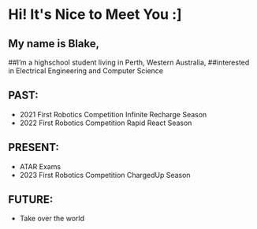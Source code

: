 # Hi! It's Nice to Meet You :]
## My name is Blake, 
##I’m a highschool student living in Perth, Western Australia, 
##interested in Electrical Engineering and Computer Science

## PAST:
- 2021 First Robotics Competition Infinite Recharge Season
- 2022 First Robotics Competition Rapid React Season

## PRESENT:
- ATAR Exams
- 2023 First Robotics Competition ChargedUp Season

## FUTURE:
- Take over the world

